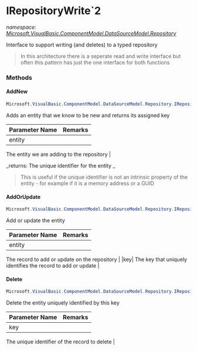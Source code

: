 ﻿# IRepositoryWrite`2
_namespace: <a href="#" onClick="load('/docs/Microsoft.VisualBasic.ComponentModel.DataSourceModel.Repository/index.md')">Microsoft.VisualBasic.ComponentModel.DataSourceModel.Repository</a>_

Interface to support writing (and deletes) to a typed repository

> 
>  In this architecture there is a seperate read and write interface but often this
>  pattern has just the one interface for both functions
>  


### Methods

#### AddNew
```csharp
Microsoft.VisualBasic.ComponentModel.DataSourceModel.Repository.IRepositoryWrite`2.AddNew(`1)
```
Adds an entity that we know to be new and returns its assigned key

|Parameter Name|Remarks|
|--------------|-------|
|entity|
 The entity we are adding to the repository
 |


_returns: 
 The unique identifier for the entity
 _
> 
>  This is useful if the unique identifier is not an intrinsic property of
>  the entity - for example if it is a memory address or a GUID
>  

#### AddOrUpdate
```csharp
Microsoft.VisualBasic.ComponentModel.DataSourceModel.Repository.IRepositoryWrite`2.AddOrUpdate(`1,`0)
```
Add or update the entity

|Parameter Name|Remarks|
|--------------|-------|
|entity|
 The record to add or update on the repository
 |
|key|
 The key that uniquely identifies the record to add or update
 |


#### Delete
```csharp
Microsoft.VisualBasic.ComponentModel.DataSourceModel.Repository.IRepositoryWrite`2.Delete(`0)
```
Delete the entity uniquely identified by this key

|Parameter Name|Remarks|
|--------------|-------|
|key|
 The unique identifier of the record to delete
 |



